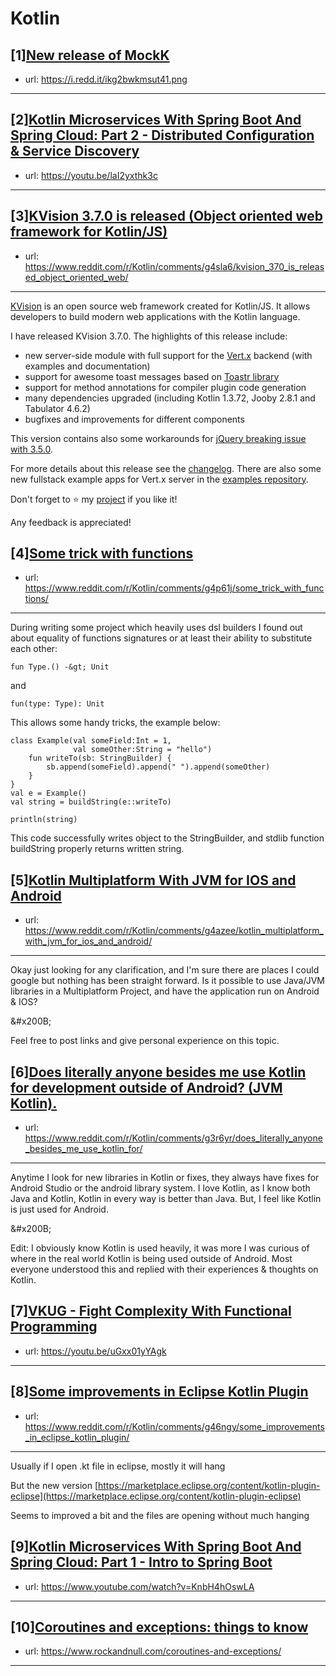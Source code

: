 # Kotlin
## [1][New release of MockK](https://www.reddit.com/r/Kotlin/comments/g4h4x7/new_release_of_mockk/)
- url: https://i.redd.it/ikg2bwkmsut41.png
---

## [2][Kotlin Microservices With Spring Boot And Spring Cloud: Part 2 - Distributed Configuration &amp; Service Discovery](https://www.reddit.com/r/Kotlin/comments/g4m8og/kotlin_microservices_with_spring_boot_and_spring/)
- url: https://youtu.be/laI2yxthk3c
---

## [3][KVision 3.7.0 is released (Object oriented web framework for Kotlin/JS)](https://www.reddit.com/r/Kotlin/comments/g4sla6/kvision_370_is_released_object_oriented_web/)
- url: https://www.reddit.com/r/Kotlin/comments/g4sla6/kvision_370_is_released_object_oriented_web/
---
[KVision](https://github.com/rjaros/kvision) is an open source web framework created for Kotlin/JS. It allows developers to build modern web applications with the Kotlin language.

I have released KVision 3.7.0. The highlights of this release include:

* new server-side module with full support for the [Vert.x](https://vertx.io) backend (with examples and documentation)
* support for awesome toast messages based on [Toastr library](https://codeseven.github.io/toastr/)
* support for method annotations for compiler plugin code generation
* many dependencies upgraded (including Kotlin 1.3.72, Jooby 2.8.1 and Tabulator 4.6.2)
* bugfixes and improvements for different components

This version contains also some workarounds for [jQuery breaking issue with 3.5.0](https://github.com/jquery/jquery/issues/4665).

For more details about this release see the [changelog](https://github.com/rjaros/kvision/releases/tag/3.7.0). There are also some new fullstack example apps for Vert.x server in the [examples repository](https://github.com/rjaros/kvision-examples).

Don't forget to ⭐️ my [project](https://github.com/rjaros/kvision) if you like it!

Any feedback is appreciated!
## [4][Some trick with functions](https://www.reddit.com/r/Kotlin/comments/g4p61j/some_trick_with_functions/)
- url: https://www.reddit.com/r/Kotlin/comments/g4p61j/some_trick_with_functions/
---
During writing some project which heavily uses dsl builders I found out about equality of functions signatures or at least their ability to substitute each other:

    fun Type.() -&gt; Unit 

and

    fun(type: Type): Unit

This allows some handy tricks, the example below: 

    class Example(val someField:Int = 1,
                  val someOther:String = "hello")
        fun writeTo(sb: StringBuilder) {
            sb.append(someField).append(" ").append(someOther)
        }
    }
    val e = Example()
    val string = buildString(e::writeTo)
    
    println(string)

This code successfully writes object to the StringBuilder, and stdlib function buildString properly returns written string.
## [5][Kotlin Multiplatform With JVM for IOS and Android](https://www.reddit.com/r/Kotlin/comments/g4azee/kotlin_multiplatform_with_jvm_for_ios_and_android/)
- url: https://www.reddit.com/r/Kotlin/comments/g4azee/kotlin_multiplatform_with_jvm_for_ios_and_android/
---
Okay just looking for any clarification, and I'm sure there are places I could google but nothing has been straight forward. Is it possible to use Java/JVM libraries in a Multiplatform Project, and have the application run on Android &amp; IOS?

&amp;#x200B;

Feel free to post links and give personal experience on this topic.
## [6][Does literally anyone besides me use Kotlin for development outside of Android? (JVM Kotlin).](https://www.reddit.com/r/Kotlin/comments/g3r6yr/does_literally_anyone_besides_me_use_kotlin_for/)
- url: https://www.reddit.com/r/Kotlin/comments/g3r6yr/does_literally_anyone_besides_me_use_kotlin_for/
---
Anytime I look for new libraries in Kotlin or fixes, they always have fixes for Android Studio or the android library system. I love Kotlin, as I know both Java and Kotlin, Kotlin in every way is better than Java. But, I feel like Kotlin is just used for Android.

&amp;#x200B;

Edit: I obviously know Kotlin is used heavily, it was more I was curious of where in the real world Kotlin is being used outside of Android. Most everyone understood this and replied with their experiences &amp; thoughts on Kotlin.   
## [7][VKUG - Fight Complexity With Functional Programming](https://www.reddit.com/r/Kotlin/comments/g457o1/vkug_fight_complexity_with_functional_programming/)
- url: https://youtu.be/uGxx01yYAgk
---

## [8][Some improvements in Eclipse Kotlin Plugin](https://www.reddit.com/r/Kotlin/comments/g46ngy/some_improvements_in_eclipse_kotlin_plugin/)
- url: https://www.reddit.com/r/Kotlin/comments/g46ngy/some_improvements_in_eclipse_kotlin_plugin/
---
Usually if I open .kt file in eclipse, mostly it will hang

But the new version  [https://marketplace.eclipse.org/content/kotlin-plugin-eclipse](https://marketplace.eclipse.org/content/kotlin-plugin-eclipse) 

Seems to improved a bit and the files are opening without much hanging
## [9][Kotlin Microservices With Spring Boot And Spring Cloud: Part 1 - Intro to Spring Boot](https://www.reddit.com/r/Kotlin/comments/g3wpdz/kotlin_microservices_with_spring_boot_and_spring/)
- url: https://www.youtube.com/watch?v=KnbH4hOswLA
---

## [10][Coroutines and exceptions: things to know](https://www.reddit.com/r/Kotlin/comments/g3mbju/coroutines_and_exceptions_things_to_know/)
- url: https://www.rockandnull.com/coroutines-and-exceptions/
---

